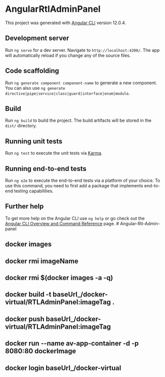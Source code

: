 # AngularRtlAdminPanel

This project was generated with [Angular CLI](https://github.com/angular/angular-cli) version 12.0.4.

## Development server

Run `ng serve` for a dev server. Navigate to `http://localhost:4200/`. The app will automatically reload if you change any of the source files.

## Code scaffolding

Run `ng generate component component-name` to generate a new component. You can also use `ng generate directive|pipe|service|class|guard|interface|enum|module`.

## Build

Run `ng build` to build the project. The build artifacts will be stored in the `dist/` directory.

## Running unit tests

Run `ng test` to execute the unit tests via [Karma](https://karma-runner.github.io).

## Running end-to-end tests

Run `ng e2e` to execute the end-to-end tests via a platform of your choice. To use this command, you need to first add a package that implements end-to-end testing capabilities.

## Further help

To get more help on the Angular CLI use `ng help` or go check out the [Angular CLI Overview and Command Reference](https://angular.io/cli) page.
#   A n g u l a r - R t l - A d m i n - p a n e l 
 
 

<!-- docker get images -->

## docker images

<!-- docker remove image -->

## docker rmi imageName

<!-- remove all images -->
## docker rmi $(docker images -a -q)

<!-- docker build -->

## docker build -t baseUrl_/docker-virtual/RTLAdminPanel:imageTag .

<!-- docker push -->

## docker push baseUrl_/docker-virtual/RTLAdminPanel:imageTag

<!-- docker run in local -->

## docker run --name av-app-container -d -p 8080:80 dockerImage

<!-- docker login -->

## docker login baseUrl_/docker-virtual